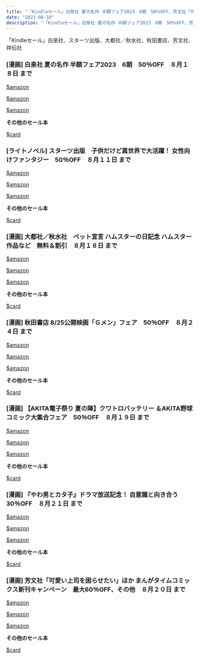 ```yaml
---
title: "「Kindleセール」白泉社 夏の名作 半額フェア2023　6期　50％OFF、芳文社「可愛い上司を困らせたい」ほか まんがタイムコミックス新刊キャンペーン　最大60％OFF、『やわ男とカタ子』ドラマ放送記念！ 自意識と向き合う　30％OFF"
date: "2023-08-10"
description: "「Kindleセール」白泉社 夏の名作 半額フェア2023　6期　50％OFF、芳文社「可愛い上司を困らせたい」ほか まんがタイムコミックス新刊キャンペーン　最大60％OFF、『やわ男とカタ子』ドラマ放送記念！ 自意識と向き合う　30％OFF"
---
```

「Kindleセール」白泉社、スターツ出版、大都社／秋水社、秋田書店、芳文社、祥伝社

### [漫画] 白泉社 夏の名作 半額フェア2023　6期　50％OFF　８月１８日 まで

[$amazon](https://www.amazon.co.jp/dp/:B00DMU8V7E)



[$amazon](https://www.amazon.co.jp/dp/:B00TY28KV6)



[$amazon](https://www.amazon.co.jp/dp/:B00TY28JEO)


**その他のセール本**

[$card](https://kyukyunyorituryo.github.io/kindle_sale/html/20230818s34351.html)


### [ライトノベル] スターツ出版　子供だけど異世界で大活躍！ 女性向けファンタジー　50％OFF　８月１１日 まで

[$amazon](https://www.amazon.co.jp/dp/:B09DSX8YT9)



[$amazon](https://www.amazon.co.jp/dp/:B093BLS6Y4)



[$amazon](https://www.amazon.co.jp/dp/:B08PD6FLH6)


**その他のセール本**

[$card](https://kyukyunyorituryo.github.io/kindle_sale/html/20230811s34394.html)


### [漫画] 大都社／秋水社　ペット宣言 ハムスターの日記念 ハムスター作品など　無料＆割引　８月１８日 まで

[$amazon](https://www.amazon.co.jp/dp/:B0BR52PWS9)



[$amazon](https://www.amazon.co.jp/dp/:B08LPVY4Q3)



[$amazon](https://www.amazon.co.jp/dp/:B08J3ZVZFS)


**その他のセール本**

[$card](https://kyukyunyorituryo.github.io/kindle_sale/html/20230818s34366.html)


### [漫画] 秋田書店 8/25公開映画「Ｇメン」フェア　50％OFF　８月２４日 まで
[$amazon](https://www.amazon.co.jp/dp/:B013DZ3NR0)


[$amazon](https://www.amazon.co.jp/dp/:B00HS9UUBA)


[$amazon](https://www.amazon.co.jp/dp/:B00FR1KUSO)


**その他のセール本**

[$card](https://kyukyunyorituryo.github.io/kindle_sale/html/20230824s34377.html)


### [漫画] 【AKITA電子祭り 夏の陣】クワトロバッテリー ＆AKITA野球コミック大集合フェア　50％OFF　８月１９日 まで
[$amazon](https://www.amazon.co.jp/dp/:B0CBBWPL3L)


[$amazon](https://www.amazon.co.jp/dp/:B0CBBSLTQR)


[$amazon](https://www.amazon.co.jp/dp/:B07FNDKM17)


**その他のセール本**

[$card](https://kyukyunyorituryo.github.io/kindle_sale/html/20230819s34435.html)


### [漫画] 『やわ男とカタ子』ドラマ放送記念！ 自意識と向き合う　30％OFF　８月２１日 まで
[$amazon](https://www.amazon.co.jp/dp/:B0BYJF973R)


[$amazon](https://www.amazon.co.jp/dp/:B01GCNUCJ2)


[$amazon](https://www.amazon.co.jp/dp/:B0BQ6T9K9V)


**その他のセール本**

[$card](https://kyukyunyorituryo.github.io/kindle_sale/html/20230821s34399.html)


### [漫画] 芳文社「可愛い上司を困らせたい」ほか まんがタイムコミックス新刊キャンペーン　最大60％OFF、その他　８月２０日 まで
[$amazon](https://www.amazon.co.jp/dp/:B0CBRZPVBH)


[$amazon](https://www.amazon.co.jp/dp/:B0CBRZJWBH)


[$amazon](https://www.amazon.co.jp/dp/:B09MQ7KF8W)


**その他のセール本**

[$card](https://kyukyunyorituryo.github.io/kindle_sale/html/20230820s34401.html)

